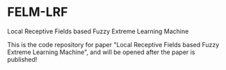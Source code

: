 # FELM-LRF

Local Receptive Fields based Fuzzy Extreme Learning Machine


This is the code repository for paper "Local Receptive Fields based Fuzzy Extreme Learning Machine", and will be opened after the paper is published!
